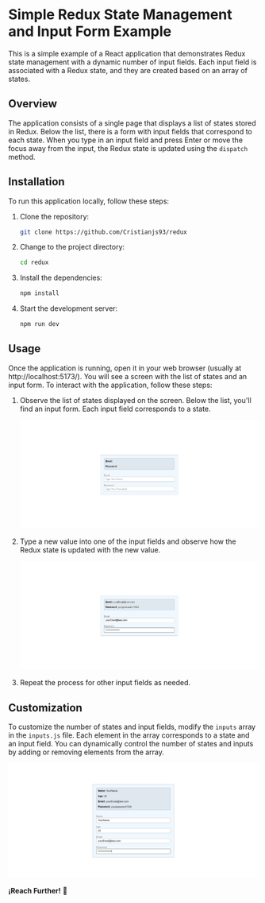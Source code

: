 # Simple Redux State Management and Input Form Example

This is a simple example of a React application that demonstrates Redux state management with a dynamic number of input fields. Each input field is associated with a Redux state, and they are created based on an array of states.

## Overview

The application consists of a single page that displays a list of states stored in Redux. Below the list, there is a form with input fields that correspond to each state. When you type in an input field and press Enter or move the focus away from the input, the Redux state is updated using the `dispatch` method.

## Installation

To run this application locally, follow these steps:

1. Clone the repository:

   ```bash
   git clone https://github.com/Cristianjs93/redux
   ```

2. Change to the project directory:

   ```bash
   cd redux
   ```

3. Install the dependencies:

   ```bash
   npm install
   ```

4. Start the development server:

   ```bash
   npm run dev
   ```

## Usage

Once the application is running, open it in your web browser (usually at http://localhost:5173/). You will see a screen with the list of states and an input form. To interact with the application, follow these steps:

1. Observe the list of states displayed on the screen. Below the list, you'll find an input form. Each input field corresponds to a state.
   <br/>

   ![Alt text](image-3.png)

2. Type a new value into one of the input fields and observe how the Redux state is updated with the new value.
   <br/>

   ![Alt text](image-2.png)

3. Repeat the process for other input fields as needed.

## Customization

To customize the number of states and input fields, modify the `inputs` array in the `inputs.js` file. Each element in the array corresponds to a state and an input field. You can dynamically control the number of states and inputs by adding or removing elements from the array.
<br/>

![Alt text](image-4.png)

**¡Reach Further!** 🚀
